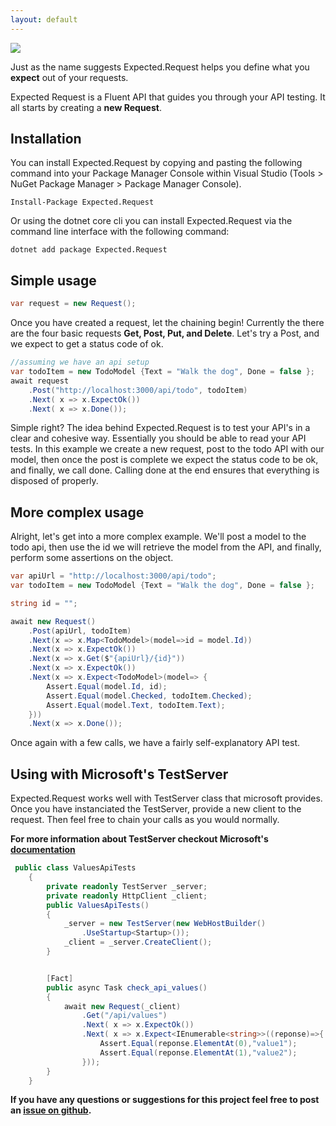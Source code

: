 ```yaml
---
layout: default
---
```


![](https://api.travis-ci.org/wright-development/Expected.Request.svg?branch=master)

Just as the name suggests Expected.Request helps you define what you **expect** out of your requests.

Expected Request is a Fluent API that guides you through your API testing. It all starts by creating a **new Request**.

## Installation

You can install Expected.Request by copying and pasting the following command into your Package Manager Console within Visual Studio (Tools > NuGet Package Manager > Package Manager Console).

```
Install-Package Expected.Request
```

Or using the dotnet core cli you can install Expected.Request via the command line interface with the following command:

```
dotnet add package Expected.Request
```

## Simple usage

``` csharp
var request = new Request();
```

Once you have created a request, let the chaining begin! Currently the there are the four basic requests **Get, Post, Put, and Delete**. Let's try a Post, and we expect to get a status code of ok.

``` csharp
//assuming we have an api setup
var todoItem = new TodoModel {Text = "Walk the dog", Done = false };
await request
    .Post("http://localhost:3000/api/todo", todoItem)
    .Next( x => x.ExpectOk())
    .Next( x => x.Done());
```

Simple right? The idea behind Expected.Request is to test your API's in a clear and cohesive way. Essentially you should be able to read your API tests. In this example we create a new request, post to the todo API with our model, then once the post is complete we expect the status code to be ok, and finally, we call done. Calling done at the end ensures that everything is disposed of properly.


## More complex usage

Alright, let's get into a more complex example. We'll post a model to the todo api, then use the id we will retrieve the model from the API, and finally, perform some assertions on the object.

``` csharp
var apiUrl = "http://localhost:3000/api/todo";
var todoItem = new TodoModel {Text = "Walk the dog", Done = false };

string id = "";

await new Request()
    .Post(apiUrl, todoItem)
    .Next(x => x.Map<TodoModel>(model=>id = model.Id))
    .Next(x => x.ExpectOk())
    .Next(x => x.Get($"{apiUrl}/{id}"))
    .Next(x => x.ExpectOk())
    .Next(x => x.Expect<TodoModel>(model=> {
        Assert.Equal(model.Id, id);
        Assert.Equal(model.Checked, todoItem.Checked);
        Assert.Equal(model.Text, todoItem.Text);
    }))
    .Next(x => x.Done());
```

Once again with a few calls, we have a fairly self-explanatory API test. 

## Using with Microsoft's TestServer

Expected.Request works well with TestServer class that microsoft provides. Once you have instanciated the TestServer, provide a new client to the request. Then feel free to chain your calls as you would normally.

**For more information about TestServer checkout Microsoft's [documentation](https://docs.microsoft.com/en-us/aspnet/core/testing/integration-testing)**

``` csharp
 public class ValuesApiTests
    {
        private readonly TestServer _server;
        private readonly HttpClient _client;
        public ValuesApiTests()
        {
            _server = new TestServer(new WebHostBuilder()
                .UseStartup<Startup>());
            _client = _server.CreateClient();
        }


        [Fact]
        public async Task check_api_values()
        {
            await new Request(_client)
                .Get("/api/values")
                .Next( x => x.ExpectOk())
                .Next( x => x.Expect<IEnumerable<string>>((reponse)=>{
                    Assert.Equal(reponse.ElementAt(0),"value1");
                    Assert.Equal(reponse.ElementAt(1),"value2");
                }));
        }
    }
```

**If you have any questions or suggestions for this project feel free to post an [issue on github](https://github.com/wright-development/Expected.Request/issues).**